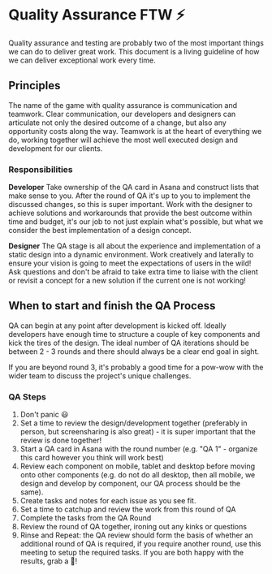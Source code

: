 # Quality Assurance FTW :zap:
Quality assurance and testing are probably two of the most important things we can do to deliver great work. This document is a living guideline of how we can deliver exceptional work every time.

## Principles
The name of the game with quality assurance is communication and teamwork. Clear communication, our developers and designers can articulate not only the desired outcome of a change, but also any opportunity costs along the way. Teamwork is at the heart of everything we do, working together will achieve the most well executed design and development for our clients.

### Responsibilities
**Developer**
Take ownership of the QA card in Asana and construct lists that make sense to you. After the round of QA it's up to you to implement the discussed changes, so this is super important. Work with the designer to achieve solutions and workarounds that provide the best outcome within time and budget, it's our job to not just explain what's possible, but what we consider the best implementation of a design concept.

**Designer**
The QA stage is all about the experience and implementation of a static design into a dynamic environment. Work creatively and laterally to ensure your vision is going to meet the expectations of users in the wild! Ask questions and don't be afraid to take extra time to liaise with the client or revisit a concept for a new solution if the current one is not working!

## When to start and finish the QA Process
QA can begin at any point after development is kicked off. Ideally developers have enough time to structure a couple of key components and kick the tires of the design. The ideal number of QA iterations should be between 2 - 3 rounds and there should always be a clear end goal in sight. 

If you are beyond round 3, it's probably a good time for a pow-wow with the wider team to discuss the project's unique challenges.

### QA Steps

1. Don't panic :smiley:
2. Set a time to review the design/development together (preferably in person, but screensharing is also great) - it is super important that the review is done together!
3. Start a QA card in Asana with the round number (e.g. "QA 1" - organize this card however you think will work best)
4. Review each component on mobile, tablet and desktop before moving onto other components (e.g. do not do all desktop, then all mobile, we design and develop by component, our QA process should be the same).
5. Create tasks and notes for each issue as you see fit.
6. Set a time to catchup and review the work from this round of QA
7. Complete the tasks from the QA Round
8. Review the round of QA together, ironing out any kinks or questions
7. Rinse and Repeat: the QA review should form the basis of whether an additional round of QA is required, if you require another round, use this meeting to setup the required tasks. If you are both happy with the results, grab a :beers:!
